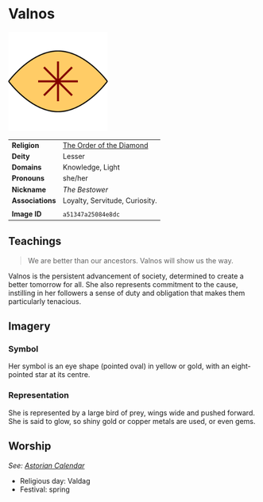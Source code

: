 # Valnos

<img src="https://raw.githubusercontent.com/jesskelsall/astarus-images/main/symbols/a51347a25084e8dc.png" height="200" />

|||
| --- | --- |
| **Religion** | [The Order of the Diamond](../../organisations/the-order-of-the-diamond.md) |
| **Deity** | Lesser |
| **Domains** | Knowledge, Light |
| **Pronouns** | she/her |
| **Nickname** | *The Bestower* |
| **Associations** | Loyalty, Servitude, Curiosity. |
|||
| **Image ID** | `a51347a25084e8dc` |

## Teachings

> We are better than our ancestors. Valnos will show us the way.

Valnos is the persistent advancement of society, determined to create a better tomorrow for all. She also represents commitment to the cause, instilling in her followers a sense of duty and obligation that makes them particularly tenacious.

## Imagery

### Symbol

Her symbol is an eye shape (pointed oval) in yellow or gold, with an eight-pointed star at its centre.

### Representation

She is represented by a large bird of prey, wings wide and pushed forward. She is said to glow, so shiny gold or copper metals are used, or even gems.

## Worship

*See: [Astorian Calendar](../../history/calendars/astorian-calendar.md)*

- Religious day: Valdag
- Festival: spring
